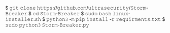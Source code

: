 $ 𝚐𝚒𝚝 𝚌𝚕𝚘𝚗𝚎 𝚑𝚝𝚝𝚙𝚜://𝚐𝚒𝚝𝚑𝚞𝚋.𝚌𝚘𝚖/𝚞𝚕𝚝𝚛𝚊𝚜𝚎𝚌𝚞𝚛𝚒𝚝𝚢/𝚂𝚝𝚘𝚛𝚖-𝙱𝚛𝚎𝚊𝚔𝚎𝚛
$ 𝚌𝚍 𝚂𝚝𝚘𝚛𝚖-𝙱𝚛𝚎𝚊𝚔𝚎𝚛
$ 𝚜𝚞𝚍𝚘 𝚋𝚊𝚜𝚑 𝚕𝚒𝚗𝚞𝚡-𝚒𝚗𝚜𝚝𝚊𝚕𝚕𝚎𝚛.𝚜𝚑
$ 𝚙𝚢𝚝𝚑𝚘𝚗𝟹 -𝚖 𝚙𝚒𝚙 𝚒𝚗𝚜𝚝𝚊𝚕𝚕 -𝚛 𝚛𝚎𝚚𝚞𝚒𝚛𝚖𝚎𝚗𝚝𝚜.𝚝𝚡𝚝
$ 𝚜𝚞𝚍𝚘 𝚙𝚢𝚝𝚑𝚘𝚗𝟹 𝚂𝚝𝚘𝚛𝚖-𝙱𝚛𝚎𝚊𝚔𝚎𝚛.𝚙𝚢
